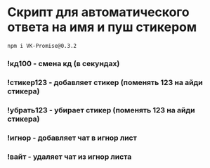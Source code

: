 # Скрипт для автоматического ответа на имя и пуш стикером
```
npm i VK-Promise@0.3.2
```
### !кд100 - смена кд (в секундах)

### !стикер123 - добавляет стикер (поменять 123 на айди стикера)

### !убрать123 - убирает стикер (поменять 123 на айди стикера)

### !игнор - добавляет чат в игнор лист

### !вайт - удаляет чат из игнор листа

